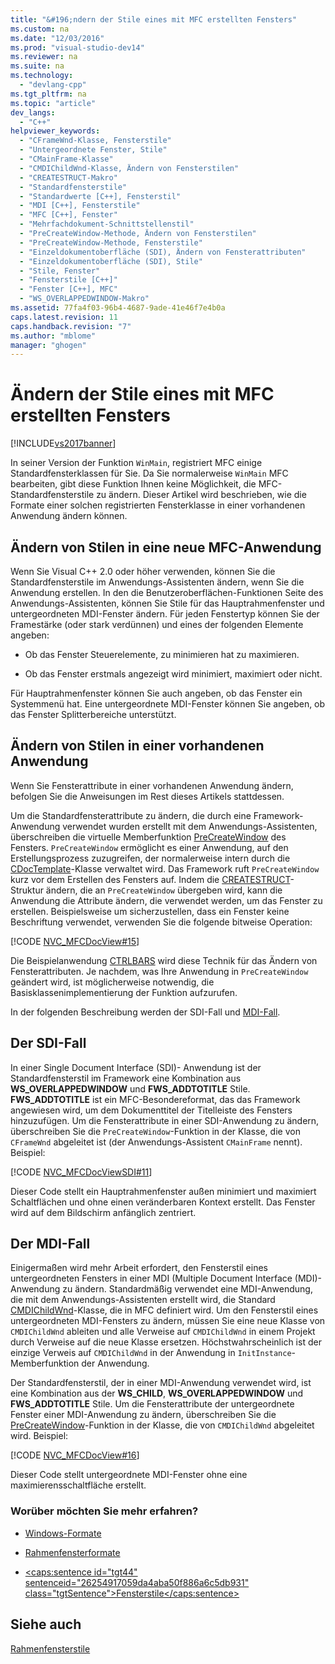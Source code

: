 ```yaml
---
title: "&#196;ndern der Stile eines mit MFC erstellten Fensters"
ms.custom: na
ms.date: "12/03/2016"
ms.prod: "visual-studio-dev14"
ms.reviewer: na
ms.suite: na
ms.technology: 
  - "devlang-cpp"
ms.tgt_pltfrm: na
ms.topic: "article"
dev_langs: 
  - "C++"
helpviewer_keywords: 
  - "CFrameWnd-Klasse, Fensterstile"
  - "Untergeordnete Fenster, Stile"
  - "CMainFrame-Klasse"
  - "CMDIChildWnd-Klasse, Ändern von Fensterstilen"
  - "CREATESTRUCT-Makro"
  - "Standardfensterstile"
  - "Standardwerte [C++], Fensterstil"
  - "MDI [C++], Fensterstile"
  - "MFC [C++], Fenster"
  - "Mehrfachdokument-Schnittstellenstil"
  - "PreCreateWindow-Methode, Ändern von Fensterstilen"
  - "PreCreateWindow-Methode, Fensterstile"
  - "Einzeldokumentoberfläche (SDI), Ändern von Fensterattributen"
  - "Einzeldokumentoberfläche (SDI), Stile"
  - "Stile, Fenster"
  - "Fensterstile [C++]"
  - "Fenster [C++], MFC"
  - "WS_OVERLAPPEDWINDOW-Makro"
ms.assetid: 77fa4f03-96b4-4687-9ade-41e46f7e4b0a
caps.latest.revision: 11
caps.handback.revision: "7"
ms.author: "mblome"
manager: "ghogen"
---
```

# &#196;ndern der Stile eines mit MFC erstellten Fensters
[!INCLUDE[vs2017banner](../assembler/inline/includes/vs2017banner.md)]

In seiner Version der Funktion `WinMain`, registriert MFC einige Standardfensterklassen für Sie.  Da Sie normalerweise `WinMain` MFC bearbeiten, gibt diese Funktion Ihnen keine Möglichkeit, die MFC\-Standardfensterstile zu ändern.  Dieser Artikel wird beschrieben, wie die Formate einer solchen registrierten Fensterklasse in einer vorhandenen Anwendung ändern können.  
  
##  <a name="_core_changing_styles_in_a_new_mfc_application"></a> Ändern von Stilen in eine neue MFC\-Anwendung  
 Wenn Sie Visual C\+\+ 2.0 oder höher verwenden, können Sie die Standardfensterstile im Anwendungs\-Assistenten ändern, wenn Sie die Anwendung erstellen.  In den die Benutzeroberflächen\-Funktionen Seite des Anwendungs\-Assistenten, können Sie Stile für das Hauptrahmenfenster und untergeordneten MDI\-Fenster ändern.  Für jeden Fenstertyp können Sie der Framestärke \(oder stark verdünnen\) und eines der folgenden Elemente angeben:  
  
-   Ob das Fenster Steuerelemente, zu minimieren hat zu maximieren.  
  
-   Ob das Fenster erstmals angezeigt wird minimiert, maximiert oder nicht.  
  
 Für Hauptrahmenfenster können Sie auch angeben, ob das Fenster ein Systemmenü hat.  Eine untergeordnete MDI\-Fenster können Sie angeben, ob das Fenster Splitterbereiche unterstützt.  
  
##  <a name="_core_changing_styles_in_an_existing_application"></a> Ändern von Stilen in einer vorhandenen Anwendung  
 Wenn Sie Fensterattribute in einer vorhandenen Anwendung ändern, befolgen Sie die Anweisungen im Rest dieses Artikels stattdessen.  
  
 Um die Standardfensterattribute zu ändern, die durch eine Framework\-Anwendung verwendet wurden erstellt mit dem Anwendungs\-Assistenten, überschreiben die virtuelle Memberfunktion [PreCreateWindow](../Topic/CWnd::PreCreateWindow.md) des Fensters.  `PreCreateWindow` ermöglicht es einer Anwendung, auf den Erstellungsprozess zuzugreifen, der normalerweise intern durch die [CDocTemplate](../mfc/reference/cdoctemplate-class.md)\-Klasse verwaltet wird.  Das Framework ruft `PreCreateWindow` kurz vor dem Erstellen des Fensters auf.  Indem die [CREATESTRUCT](../mfc/reference/createstruct-structure.md)\-Struktur ändern, die an `PreCreateWindow` übergeben wird, kann die Anwendung die Attribute ändern, die verwendet werden, um das Fenster zu erstellen.  Beispielsweise um sicherzustellen, dass ein Fenster keine Beschriftung verwendet, verwenden Sie die folgende bitweise Operation:  
  
 [!CODE [NVC_MFCDocView#15](../CodeSnippet/VS_Snippets_Cpp/NVC_MFCDocView#15)]  
  
 Die Beispielanwendung [CTRLBARS](../top/visual-cpp-samples.md) wird diese Technik für das Ändern von Fensterattributen.  Je nachdem, was Ihre Anwendung in `PreCreateWindow` geändert wird, ist möglicherweise notwendig, die Basisklassenimplementierung der Funktion aufzurufen.  
  
 In der folgenden Beschreibung werden der SDI\-Fall und [MDI\-Fall](#_core_the_mdi_case).  
  
##  <a name="_core_the_sdi_case"></a> Der SDI\-Fall  
 In einer Single Document Interface \(SDI\)\- Anwendung ist der Standardfensterstil im Framework eine Kombination aus **WS\_OVERLAPPEDWINDOW** und **FWS\_ADDTOTITLE** Stile.  **FWS\_ADDTOTITLE** ist ein MFC\-Besondereformat, das das Framework angewiesen wird, um dem Dokumenttitel der Titelleiste des Fensters hinzuzufügen.  Um die Fensterattribute in einer SDI\-Anwendung zu ändern, überschreiben Sie die `PreCreateWindow`\-Funktion in der Klasse, die von `CFrameWnd` abgeleitet ist \(der Anwendungs\-Assistent `CMainFrame` nennt\).  Beispiel:  
  
 [!CODE [NVC_MFCDocViewSDI#11](../CodeSnippet/VS_Snippets_Cpp/NVC_MFCDocViewSDI#11)]  
  
 Dieser Code stellt ein Hauptrahmenfenster außen minimiert und maximiert Schaltflächen und ohne einen veränderbaren Kontext erstellt.  Das Fenster wird auf dem Bildschirm anfänglich zentriert.  
  
##  <a name="_core_the_mdi_case"></a> Der MDI\-Fall  
 Einigermaßen wird mehr Arbeit erfordert, den Fensterstil eines untergeordneten Fensters in einer MDI \(Multiple Document Interface \(MDI\)\- Anwendung zu ändern.  Standardmäßig verwendet eine MDI\-Anwendung, die mit dem Anwendungs\-Assistenten erstellt wird, die Standard [CMDIChildWnd](../mfc/reference/cmdichildwnd-class.md)\-Klasse, die in MFC definiert wird.  Um den Fensterstil eines untergeordneten MDI\-Fensters zu ändern, müssen Sie eine neue Klasse von `CMDIChildWnd` ableiten und alle Verweise auf `CMDIChildWnd` in einem Projekt durch Verweise auf die neue Klasse ersetzen.  Höchstwahrscheinlich ist der einzige Verweis auf `CMDIChildWnd` in der Anwendung in `InitInstance`\-Memberfunktion der Anwendung.  
  
 Der Standardfensterstil, der in einer MDI\-Anwendung verwendet wird, ist eine Kombination aus der **WS\_CHILD**, **WS\_OVERLAPPEDWINDOW** und **FWS\_ADDTOTITLE** Stile.  Um die Fensterattribute der untergeordnete Fenster einer MDI\-Anwendung zu ändern, überschreiben Sie die [PreCreateWindow](../Topic/CWnd::PreCreateWindow.md)\-Funktion in der Klasse, die von `CMDIChildWnd` abgeleitet wird.  Beispiel:  
  
 [!CODE [NVC_MFCDocView#16](../CodeSnippet/VS_Snippets_Cpp/NVC_MFCDocView#16)]  
  
 Dieser Code stellt untergeordnete MDI\-Fenster ohne eine maximierensschaltfläche erstellt.  
  
### Worüber möchten Sie mehr erfahren?  
  
-   [Windows\-Formate](../mfc/reference/window-styles.md)  
  
-   [Rahmenfensterformate](../mfc/frame-window-styles-cpp.md)  
  
-   [\<caps:sentence id\="tgt44" sentenceid\="26254917059da4aba50f886a6c5db931" class\="tgtSentence"\>Fensterstile\<\/caps:sentence\>](http://msdn.microsoft.com/library/windows/desktop/ms632600)  
  
## Siehe auch  
 [Rahmenfensterstile](../mfc/frame-window-styles-cpp.md)